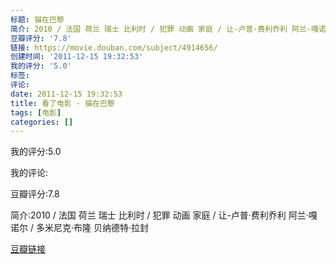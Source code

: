 ```yaml
---
标题: 猫在巴黎
简介: 2010 / 法国 荷兰 瑞士 比利时 / 犯罪 动画 家庭 / 让-卢普·费利乔利 阿兰·嘎诺尔 / 多米尼克·布隆 贝纳德特·拉封
豆瓣评分: '7.8'
链接: https://movie.douban.com/subject/4914656/
创建时间: '2011-12-15 19:32:53'
我的评分: '5.0'
标签:
评论:
date: 2011-12-15 19:32:53
title: 看了电影 - 猫在巴黎
tags: [电影]
categories: []
---
```


我的评分:5.0

我的评论:

豆瓣评分:7.8

简介:2010 / 法国 荷兰 瑞士 比利时 / 犯罪 动画 家庭 / 让-卢普·费利乔利 阿兰·嘎诺尔 / 多米尼克·布隆 贝纳德特·拉封

[豆瓣链接](https://movie.douban.com/subject/4914656/)

